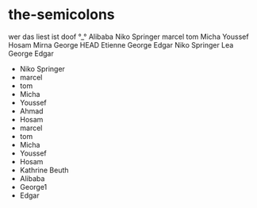 # the-semicolons
wer das liest ist doof °_°
Alibaba
Niko Springer
marcel
tom
Micha
Youssef
Hosam
Mirna
George
HEAD
Etienne
George
Edgar
Niko Springer
Lea
George
Edgar
- Niko Springer
- marcel
- tom
- Micha
- Youssef
- Ahmad
- Hosam
- marcel
- tom
- Micha
- Youssef
- Hosam
- Kathrine Beuth
- Alibaba
- George1
- Edgar
